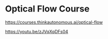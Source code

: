 # Optical Flow Course

https://courses.thinkautonomous.ai/optical-flow

https://youtu.be/zJVqXqDFs04

